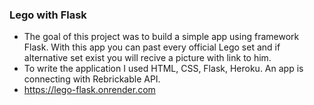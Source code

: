 ### Lego with Flask 

- The goal of this project was to build a simple app using framework Flask. With this app you can past every official Lego set and if alternative set exist you will recive a picture with link to him. 
- To write the application I used HTML, CSS, Flask, Heroku. An app is connecting with Rebrickable API.
- https://lego-flask.onrender.com
